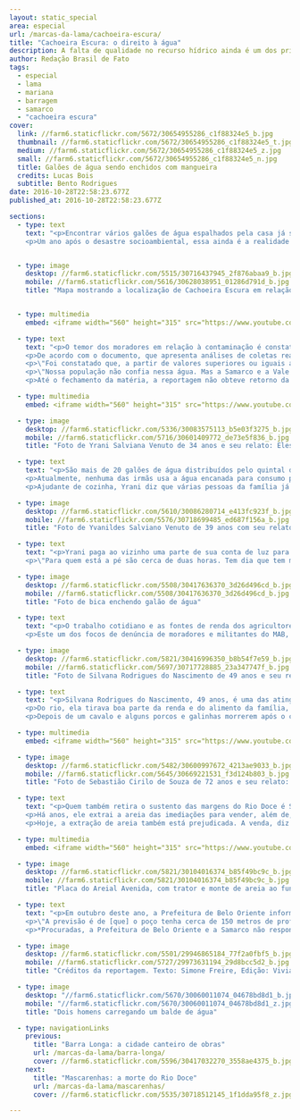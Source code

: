 ```yaml
---
layout: static_special
area: especial
url: /marcas-da-lama/cachoeira-escura/
title: "Cachoeira Escura: o direito à água"
description: A falta de qualidade no recurso hídrico ainda é um dos principais problemas das cidades atingidas pela lama da Samarco
author: Redação Brasil de Fato
tags:
  - especial
  - lama
  - mariana
  - barragem
  - samarco
  - "cachoeira escura"
cover:
  link: //farm6.staticflickr.com/5672/30654955286_c1f88324e5_b.jpg
  thumbnail: //farm6.staticflickr.com/5672/30654955286_c1f88324e5_t.jpg
  medium: //farm6.staticflickr.com/5672/30654955286_c1f88324e5_z.jpg
  small: //farm6.staticflickr.com/5672/30654955286_c1f88324e5_n.jpg
  title: Galões de água sendo enchidos com mangueira
  credits: Lucas Bois
  subtitle: Bento Rodrigues
date: 2016-10-28T22:58:23.677Z
published_at: 2016-10-28T22:58:23.677Z

sections:
  - type: text
    text: "<p>Encontrar vários galões de água espalhados pela casa já se tornou uma rotina na vida de milhares de moradores ao longo da Bacia do Rio Doce. Atingidos pela lama da mineradora Samarco – de propriedade da Vale e da BHP Billiton –, que invadiu o rio e seus afluentes após o rompimento da barragem de Fundão, em Mariana (MG), muitos ainda sofrem com a falta de abastecimento; além de já não confiarem mais na água vinda do fornecimento público.</p>
    <p>Um ano após o desastre socioambiental, essa ainda é a realidade do distrito de Cachoeira Escura, em Belo Oriente – na região do Vale do Rio Doce –, distante cerca de 270 km da capital mineira, Belo Horizonte. Os cerca de 12 mil habitantes do povoado sofrem com problemas de escassez e contaminação dos recursos hídricos, embora a interrupção do fornecimento tenha ocorrido apenas por um curto período, em novembro do ano passado.</p>"


  - type: image
    desktop: //farm6.staticflickr.com/5515/30716437945_2f876abaa9_b.jpg
    mobile: //farm6.staticflickr.com/5616/30628038951_01286d791d_b.jpg
    title: "Mapa mostrando a localização de Cachoeira Escura em relação à Barragem de Fundão, mais distante que Mariana, Bentos Rodrigues e Barra Longa. E um pouco antes de Belo Oriente"


  - type: multimedia
    embed: <iframe width="560" height="315" src="https://www.youtube.com/embed/1Yfj8eOU9-U" frameborder="0" allowfullscreen></iframe>

  - type: text
    text: "<p>O temor dos moradores em relação à contaminação é constatado em laudos oficiais. Em agosto deste ano, o Ministério Público de Minas Gerais (MPMG), o Ministério Público Federal (MPF) e a Defensoria Pública da União divulgaram um laudo técnico sobre a qualidade da água tratada do Rio Doce e que é distribuída na cidade de Governador Valadares, distante cerca de 70 km de Belo Oriente.</p>
    <p>De acordo com o documento, que apresenta análises de coletas realizadas em julho deste ano, a Central de Apoio Técnico (Ceat) concluiu que a água que chega no município não é potável, ou seja, não está própria para o consumo da população, uma vez que apresenta nível elevado de alumínio e turbidez acima do limite estabelecido pelo Ministério da Saúde, o que pode causar doenças.</p>
    <p>\"Foi constatado que, a partir de valores superiores ou iguais a 0,1 mg/L de alumínio na água produzida para abastecimento público, o risco de demência e declínio cognitivo aumenta. Ademais, inúmeros estudos demonstram que a presença do alumínio na água, em concentrações superiores ao padrão de potabilidade, pode contribuir para o aparecimento de algumas doenças no organismo humano, tais como a osteoporose e doenças neurológicas e alterações neurocomportamentais, incluindo a encefalopatia, esclerose lateral amiotrófica, doença de Parkinson, demência dialítica e mal de Alzheimer\", aponta o texto.</p>
    <p>\"Nossa população não confia nessa água. Mas a Samarco e a Vale simplesmente ignoram o fato e insistem que a água tem qualidade. Aqui em Cachoeira Escura, nós temos a mesma água de lá [Governador Valadares]. Um pouco pior, porque aqui nós estamos mais próximos da barragem e nosso tratamento é bem mais precário do que o deles, apesar de ser da mesma rede que é o Saae [Serviço de Abastecimento de Água e Esgoto de Belo Oriente], mas o de lá é bem mais equipado\", relata a militante do Movimento dos Atingidos por Barragens (MAB), Ellen Dutra de Oliveira, que é moradora da região.</p>
    <p>Até o fechamento da matéria, a reportagem não obteve retorno da Samarco quanto aos problemas relatados pela população local.</p>"

  - type: multimedia
    embed: <iframe width="560" height="315" src="https://www.youtube.com/embed/tIY-QqcXUDw" frameborder="0" allowfullscreen></iframe>

  - type: image
    desktop: //farm6.staticflickr.com/5336/30083575113_b5e03f3275_b.jpg
    mobile: //farm6.staticflickr.com/5716/30601409772_de73e5f836_b.jpg
    title: "Foto de Yrani Salviana Venuto de 34 anos e seu relato: Eles (Empresa e governo) falam que água está própria pra beber, mas não está. A gente passa mal, fica com o estômago doendo, tontura."

  - type: text
    text: "<p>São mais de 20 galões de água distribuídos pelo quintal da casa de Yrani Salviana Venuto, 34 anos, onde também moram as três irmãs, além de filhos, sobrinhos e sua mãe. Localizada na parte alta da cidade, a residência fica a 40 minutos da bica mais próxima, na qual é possível captar água gratuitamente.</p>
    <p>Atualmente, nenhuma das irmãs usa a água encanada para consumo próprio. O que chega pelos canos serve apenas para lavar roupas, louças e utensílios da casa.</p>
    <p>Ajudante de cozinha, Yrani diz que várias pessoas da família já se sentiram mal após consumir o que ela chama de \"água da Samarco\". Vômito, diarreia, dor de estômago, tontura e alergia na pele são alguns dos sintomas levantados por ela. O maior medo agora é pela saúde dos filhos e sobrinhos que bebem a água encanada na escola. \"Tem uma moça que levou o filho no médico, que disse que era para ela dar uns dois litros de água mineral para ele levar para a escola. E que se ela der água [encanada] pra ele, ele vai morrer\", conta.</p>"

  - type: image
    desktop: //farm6.staticflickr.com/5610/30086280714_e413fc923f_b.jpg
    mobile: //farm6.staticflickr.com/5576/30718699485_ed687f156a_b.jpg
    title: "Foto de Yvanildes Salviano Venuto de 39 anos com seu relato: Outro dia a gente saiu de casa 23h30, para aproveitar que tem pouca gente na bica para pegar água, VOltamos de lá uma hora da manhã."

  - type: text
    text: "<p>Yrani paga ao vizinho uma parte de sua conta de luz para captar água de uma fonte privada. Já a irmã, Yvanildes Salviano Venuto Teotônio, 39 anos, dispõe de um carro e consegue mais facilmente descer o morro e encher alguns galões de água para consumo: são cerca de seis por semana.</p>
    <p>\"Para quem está a pé são cerca de duas horas. Tem dia que tem muita água, [tem dia] que a água é pouca. Gasta muito tempo para subir esse morro, que é muito alto. De carro dá uns 30 minutos para subir, mais uma hora para pegar a água\", conta. Além disso, há vizinhos que não têm condições de se locomover e chegam a pagar de R$ 15 a R$ 20, por semana, para quem tem transporte e pode buscar água.</p>"

  - type: image
    desktop: //farm6.staticflickr.com/5508/30417636370_3d26d496cd_b.jpg
    mobile: //farm6.staticflickr.com/5508/30417636370_3d26d496cd_b.jpg
    title: "Foto de bica enchendo galão de água"

  - type: text
    text: "<p>O trabalho cotidiano e as fontes de renda dos agricultores, ribeirinhos, pescadores e indígenas que vivem ao longo de toda a extensão do Rio Doce foram atingidos. Nesse cenário de comprometimento da qualidade da água e do solo, \"propriedades camponesas, dependentes da criação de gado e dos rios próximos para sua reprodução social foram diretamente afetadas\". Isso é o que aponta o relatório \"Antes fosse mais leve a carga: Avaliação dos aspectos econômicos, políticos e sociais do desastre da Samarco/Vale/BHP em Mariana (MG)\", do Grupo Política, Economia, Mineração, Ambiente e Sociedade (PoEMAS).</p>
    <p>Este um dos focos de denúncia de moradores e militantes do MAB, que, ao longo do último ano, vêm reivindicando que a Samarco reconheça pescadores e pequenos produtores da região como atingidos, uma vez que a lama que chegou no distrito mineiro também impôs a perda do trabalho de subsistência.</p>"

  - type: image
    desktop: //farm6.staticflickr.com/5821/30416996350_b8b54f7e59_b.jpg
    mobile: //farm6.staticflickr.com/5697/30717728885_23a347747f_b.jpg
    title: "Foto de Silvana Rodrigues do Nascimento de 49 anos e seu relato: Agora, com o estrago que está no rio, não tem como manter a família"

  - type: text
    text: "<p>Silvana Rodrigues do Nascimento, 49 anos, é uma das atingidas no distrito. Com uma relação antiga com o Rio Doce, as lembranças da vida que ela um dia teve são substituídas, hoje, pela lama visível todos os dias no quintal de sua casa.</p>
    <p>Do rio, ela tirava boa parte da renda e do alimento da família, pescando para o próprio consumo ou vendendo o excedente. Agora, conta ela, já não é possível nada disso. \"A renda caiu demais na casa. Não tem mais recurso para manter a casa igual mantinha\", diz. Ela não é reconhecida pela Samarco como uma atingida.</p>
    <p>Depois de um cavalo e alguns porcos e galinhas morrerem após o consumo da água do rio, Silvana teve certeza que já não era mais possível beber da mesma fonte que a alimentou durante boa parte de sua vida. Atualmente, o abastecimento de água vem de um caminhão pipa que passa uma vez por semana em sua residência. \"Não tem recurso [financeiro] para ter uma água limpa para tomar em casa. O caminhão pipa é que coloca água aqui. Nós temos que economizar muito, porque acaba antes [do caminhão voltar]\", afirma.</p>"

  - type: multimedia
    embed: <iframe width="560" height="315" src="https://www.youtube.com/embed/-q2CWrnPmrE" frameborder="0" allowfullscreen></iframe>

  - type: image
    desktop: //farm6.staticflickr.com/5482/30600997672_4213ae9033_b.jpg
    mobile: //farm6.staticflickr.com/5645/30669221531_f3d124b803_b.jpg
    title: "Foto de Sebastião Cirilo de Souza de 72 anos e seu relato: A venda da areia diminuiu muito por causa do barro (lama) que desceu"

  - type: text
    text: "<p>Quem também retira o sustento das margens do Rio Doce é Sebastião Cirilo de Souza, 72 anos. \"A idade que eu tenho é a idade que eu estou na beira deste rio aqui\", brinca.
    <p>Há anos, ele extrai a areia das imediações para vender, além de, vez ou outra, pescar. \"Quando eu tinha 17 anos eu conseguia pescar peixe neste rio, de 18 a 19 quilos. A sobrevivência que a gente tinha, era do que a gente tirava daqui\", lembra.</p>
    <p>Hoje, a extração de areia também está prejudicada. A venda, diz ele, \"diminuiu muito por causa do barro que desceu\" do rio após o rompimento.</p>"

  - type: multimedia
    embed: <iframe width="560" height="315" src="https://www.youtube.com/embed/nTiIbUPMO_M" frameborder="0" allowfullscreen></iframe>  

  - type: image
    desktop: //farm6.staticflickr.com/5821/30104016374_b85f49bc9c_b.jpg
    mobile: //farm6.staticflickr.com/5821/30104016374_b85f49bc9c_b.jpg
    title: "Placa do Areial Avenida, com trator e monte de areia ao fundo"  

  - type: text
    text: "<p>Em outubro deste ano, a Prefeitura de Belo Oriente informou, em sua página na internet, que firmou um acordo com a mineradora Samarco para melhorar o abastecimento de água na cidade. A empresa realiza a escavação de um poço artesiano em um local próximo à Estação de Tratamento de Água (ETA) de Cachoeira Escura.</p>
    <p>\"A previsão é de [que] o poço tenha cerca de 150 metros de profundidade e possa jorrar algo em torno de 10 mil litros de água/hora, ajudando a suprir a demanda. Outro fato ressaltado é que água extraída debaixo de rochas é de excelente qualidade\", diz o texto publicado.</p>
    <p>*Procuradas, a Prefeitura de Belo Oriente e a Samarco não responderam aos questionamentos da reportagem até o fechamento.</p>"  

  - type: image
    desktop: //farm6.staticflickr.com/5501/29946865184_77f2a0fbf5_b.jpg
    mobile: //farm6.staticflickr.com/5727/29973631194_29d8bcc5d2_b.jpg
    title: "Créditos da reportagem. Texto: Simone Freire, Edição: Viviana Fernandes, Vídeo e Foto: José Eduardo Bernardes e Guilherme Weimann, Arte: Wilcker Morais"

  - type: image
    desktop: "//farm6.staticflickr.com/5670/30060011074_04678bd8d1_b.jpg"
    mobile: "//farm6.staticflickr.com/5670/30060011074_04678bd8d1_z.jpg"
    title: "Dois homens carregando um balde de água"  

  - type: navigationLinks
    previous:
      title: "Barra Longa: a cidade canteiro de obras"
      url: /marcas-da-lama/barra-longa/
      cover: //farm6.staticflickr.com/5596/30417032270_3558ae4375_b.jpg
    next:
      title: "Mascarenhas: a morte do Rio Doce"
      url: /marcas-da-lama/mascarenhas/
      cover: //farm6.staticflickr.com/5535/30718512145_1f1dda95f8_z.jpg

---
```

